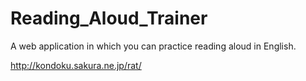 # Reading_Aloud_Trainer
A web application in which you can practice reading aloud in English.

http://kondoku.sakura.ne.jp/rat/
